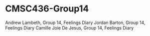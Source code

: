 # CMSC436-Group14
Andrew Lambeth, Group 14, Feelings Diary
Jordan Barton, Group 14, Feelings Diary
Camille Joie De Jesus, Group 14, Feelings Diary